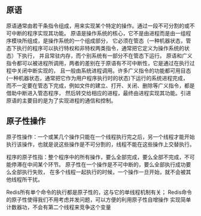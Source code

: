 ## 原语 

原语通常由若干条指令组成，用来实现某个特定的操作。通过一段不可分割的或不可中断的程序实现其功能。
原语是操作系统的核心，它不是由进程而是由一组程序模块所组成，是操作系统的一个组成部分，
它必须在管态（一种机器状态，管态下执行的程序可以执行特权和非特权两类指令，通常把它定义为操作系统的状态）下执行，
并且常驻内存，而个别系统有一部分不在管态下运行。
原语和广义指令都可以被进程所调用，两者的差别在于原语有不可中断性，它是通过在执行过程中关闭中断实现的，
且一般由系统进程调用。许多广义指令的功能都可用目态(一种机器状态，通常把它作为用户程序执行时的状态)下运行的系统进程完成，
而不一定要在管态下完成，例如文件的建立、打开、关闭、删除等广义指令，都是借助中断进入管态程序，
然后转交给相应的进程，最终由进程实现其功能。引进原语的主要目的是为了实现进程的通信和控制。

## 原子性操作


原子性操作：一个或某几个操作只能在一个线程执行完之后，另一个线程才能开始执行该操作，也就是说这些操作是不可分割的，线程不能在这些操作上交替执行。

程序的原子性指：整个程序中的所有操作，要么全部完成，要么全部不完成，不可能停滞在中间某个环节。
原子性在一个操作是不可中断的，要么全部执行成功要么全部执行失败，
在多个线程一起执行的时候，一个操作一旦开始，就不会被其他线程所干扰。

Redis所有单个命令的执行都是原子性的，这与它的单线程机制有关；
Redis命令的原子性使得我们不用考虑并发问题，可以方便的利用原子性自增操作 实现简单计数器功，不会有第二个线程来竞争这个变量
